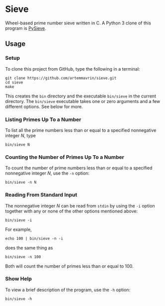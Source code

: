 # Sieve

Wheel-based prime number sieve written in C.
A Python 3 clone of this program is
[PySieve](https://github.com/artemmavrin/pysieve).

## Usage

### Setup

To clone this project from GitHub, type the following in a terminal:
```
git clone https://github.com/artemmavrin/sieve.git
cd sieve
make
```
This creates the `bin` directory and the executable `bin/sieve` in the current
directory.
The `bin/sieve` executable takes one or zero arguments and a few different
options. See below for more.

### Listing Primes Up To a Number

To list all the prime numbers less than or equal to a specified nonnegative
integer *N*, type
```
bin/sieve N
```

### Counting the Number of Primes Up To a Number

To count the number of prime numbers less than or equal to a specified
nonnegative integer *N*, use the `-n` option:
```
bin/sieve -n N
```

### Reading From Standard Input

The nonnegative integer *N* can be read from `stdin` by using the `-i` option
together with any or none of the other options mentioned above:
```
bin/sieve -i
```
For example,
```
echo 100 | bin/sieve -n -i
```
does the same thing as
```
bin/sieve -n 100
```
Both will count the number of primes less than or equal to 100.

### Show Help

To view a brief description of the program, use the `-h` option:
```
bin/sieve -h
```
